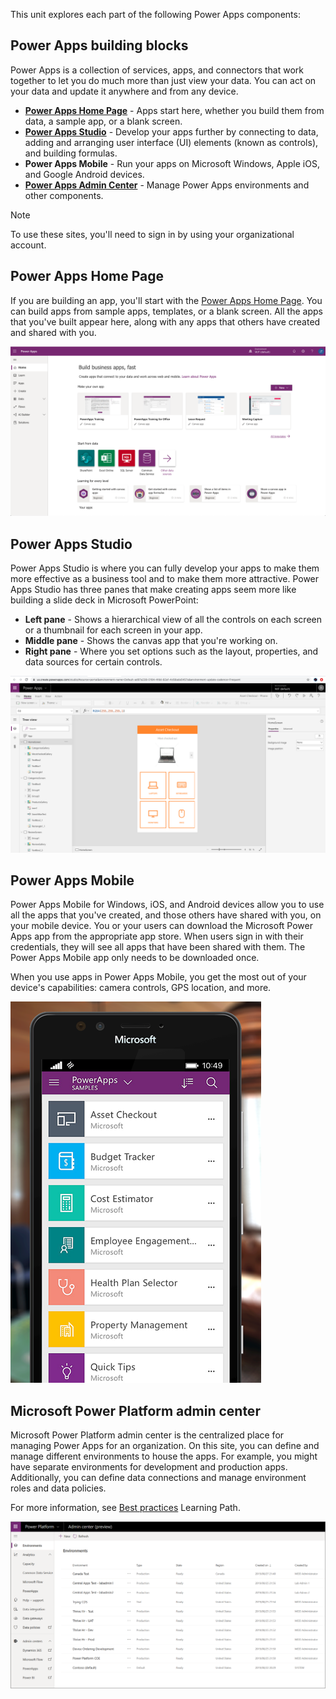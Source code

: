 This unit explores each part of the following Power Apps components:

## Power Apps building blocks

Power Apps is a collection of services, apps, and connectors that work together to let you do much more than just view your data. You can act on your data and update it anywhere and from any device.

- [**Power Apps Home Page**](https://make.powerapps.com/?azure-portal=true) - Apps start here, whether you build them from data, a sample app, or a blank screen.
- [**Power Apps Studio**](https://create.powerapps.com/studio/?azure-portal=true) - Develop your apps further by connecting to data, adding and arranging user interface (UI) elements (known as controls), and building formulas.
- **Power Apps Mobile** - Run your apps on Microsoft Windows, Apple iOS, and Google Android devices.
- [**Power Apps Admin Center**](https://admin.powerplatform.microsoft.com/?azure-portal=true) - Manage Power Apps environments and other components.

> [!NOTE]
> To use these sites, you'll need to sign in by using your organizational account.

## Power Apps Home Page

If you are building an app, you'll start with the [Power Apps Home Page](https://make.powerapps.com/?azure-portal=true). You can build apps from sample apps, templates, or a blank screen. All the apps that you've built appear here, along with any apps that others have created and shared with you.

![Screenshot of the Power Apps home page view.](../media/powerapps-homepage-5.png)

## Power Apps Studio

Power Apps Studio is where you can fully develop your apps to make them more effective as a business tool and to make them more attractive. Power Apps Studio has three panes that make creating apps seem more like building a slide deck in Microsoft PowerPoint:

- **Left pane** - Shows a hierarchical view of all the controls on each screen or a thumbnail for each screen in your app.
- **Middle pane** - Shows the canvas app that you're working on.
- **Right pane** - Where you set options such as the layout, properties, and data sources for certain controls.

![Screenshot of the Power Apps Studio pane views.](../media/powerapps-full-screen.png)

## Power Apps Mobile

Power Apps Mobile for Windows, iOS, and Android devices allow you to use all the apps that you've created, and those others have shared with you, on your mobile device. You or your users can download the Microsoft Power Apps app from the appropriate app store. When users sign in with their credentials, they will see all apps that have been shared with them. The Power Apps Mobile app only needs to be downloaded once.

When you use apps in Power Apps Mobile, you get the most out of your device's capabilities: camera controls, GPS location, and more.

![Power Apps Mobile screen view for phones and tablets.](../media/update-4.png)

## Microsoft Power Platform admin center

Microsoft Power Platform admin center is the centralized place for managing Power Apps for an organization. On this site, you can define and manage different environments to house the apps. For example, you might have separate environments for development and production apps. Additionally, you can define data connections and manage environment roles and data policies.

For more information, see [Best practices](/learn/paths/best-practices-environments/?azure-portal=true) Learning Path.

![Screenshot of Microsoft Power Platform admin center.](../media/update-5.png)
